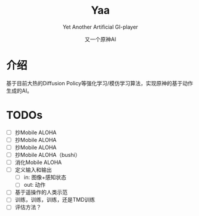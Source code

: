 <div align="center">

# Yaa
Yet Another Artificial GI-player

又一个原神AI
</div>

# 介绍

基于目前大热的Diffusion Policy等强化学习/模仿学习算法，实现原神的基于动作生成的AI。

# TODOs

- [ ] 抄Mobile ALOHA
- [ ] 抄Mobile ALOHA
- [ ] 抄Mobile ALOHA
- [ ] 抄Mobile ALOHA（bushi）
- [ ] 消化Mobile ALOHA
- [ ] 定义输入和输出
    - [ ] in: 图像+感知状态
    - [ ] out: 动作
- [ ] 基于遥操作的人类示范
- [ ] 训练，训练，训练，还是TMD训练
- [ ] 评估方法？